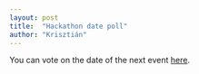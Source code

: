```yaml
---
layout: post
title:  "Hackathon date poll"
author: "Krisztián"
---
```


You can vote on the date of the next event [here](https://doodle.com/poll/6c7efnt9qirc66fw).
